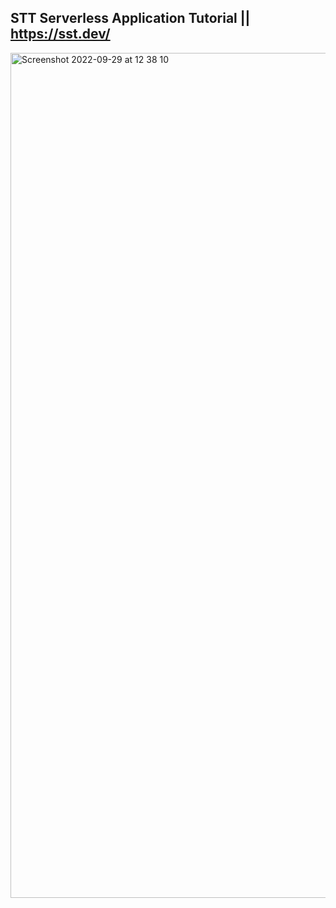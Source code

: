 ## STT Serverless Application Tutorial ||   https://sst.dev/

<img width="1352" alt="Screenshot 2022-09-29 at 12 38 10" src="https://user-images.githubusercontent.com/82417131/193021664-d070f35b-97e8-4c1f-80c9-331030fe5737.png">
